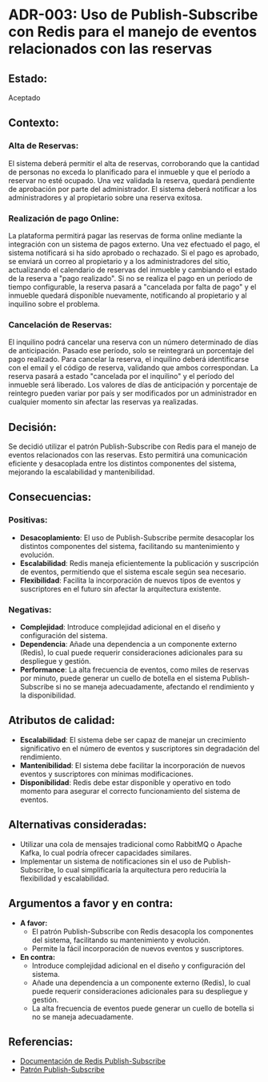 # ADR-003: Uso de Publish-Subscribe con Redis para el manejo de eventos relacionados con las reservas

## Estado: 
Aceptado

## Contexto:

### Alta de Reservas:
El sistema deberá permitir el alta de reservas, corroborando que la cantidad de personas no exceda lo planificado para el inmueble y que el período a reservar no esté ocupado. Una vez validada la reserva, quedará pendiente de aprobación por parte del administrador. El sistema deberá notificar a los administradores y al propietario sobre una reserva exitosa. 

### Realización de pago Online:
La plataforma permitirá pagar las reservas de forma online mediante la integración con un sistema de pagos externo. Una vez efectuado el pago, el sistema notificará si ha sido aprobado o rechazado. Si el pago es aprobado, se enviará un correo al propietario y a los administradores del sitio, actualizando el calendario de reservas del inmueble y cambiando el estado de la reserva a "pago realizado". Si no se realiza el pago en un período de tiempo configurable, la reserva pasará a "cancelada por falta de pago" y el inmueble quedará disponible nuevamente, notificando al propietario y al inquilino sobre el problema.

### Cancelación de Reservas:
El inquilino podrá cancelar una reserva con un número determinado de días de anticipación. Pasado ese período, solo se reintegrará un porcentaje del pago realizado. Para cancelar la reserva, el inquilino deberá identificarse con el email y el código de reserva, validando que ambos correspondan. La reserva pasará a estado "cancelada por el inquilino" y el período del inmueble será liberado. Los valores de días de anticipación y porcentaje de reintegro pueden variar por país y ser modificados por un administrador en cualquier momento sin afectar las reservas ya realizadas.

## Decisión:
Se decidió utilizar el patrón Publish-Subscribe con Redis para el manejo de eventos relacionados con las reservas. Esto permitirá una comunicación eficiente y desacoplada entre los distintos componentes del sistema, mejorando la escalabilidad y mantenibilidad.

## Consecuencias:

### Positivas:
- **Desacoplamiento**: El uso de Publish-Subscribe permite desacoplar los distintos componentes del sistema, facilitando su mantenimiento y evolución.
- **Escalabilidad**: Redis maneja eficientemente la publicación y suscripción de eventos, permitiendo que el sistema escale según sea necesario.
- **Flexibilidad**: Facilita la incorporación de nuevos tipos de eventos y suscriptores en el futuro sin afectar la arquitectura existente.

### Negativas:
- **Complejidad**: Introduce complejidad adicional en el diseño y configuración del sistema.
- **Dependencia**: Añade una dependencia a un componente externo (Redis), lo cual puede requerir consideraciones adicionales para su despliegue y gestión.
- **Performance**: La alta frecuencia de eventos, como miles de reservas por minuto, puede generar un cuello de botella en el sistema Publish-Subscribe si no se maneja adecuadamente, afectando el rendimiento y la disponibilidad.

## Atributos de calidad:
- **Escalabilidad**: El sistema debe ser capaz de manejar un crecimiento significativo en el número de eventos y suscriptores sin degradación del rendimiento.
- **Mantenibilidad**: El sistema debe facilitar la incorporación de nuevos eventos y suscriptores con mínimas modificaciones.
- **Disponibilidad**: Redis debe estar disponible y operativo en todo momento para asegurar el correcto funcionamiento del sistema de eventos.

## Alternativas consideradas:
- Utilizar una cola de mensajes tradicional como RabbitMQ o Apache Kafka, lo cual podría ofrecer capacidades similares.
- Implementar un sistema de notificaciones sin el uso de Publish-Subscribe, lo cual simplificaría la arquitectura pero reduciría la flexibilidad y escalabilidad.

## Argumentos a favor y en contra:
- **A favor:**
  - El patrón Publish-Subscribe con Redis desacopla los componentes del sistema, facilitando su mantenimiento y evolución.
  - Permite la fácil incorporación de nuevos eventos y suscriptores.
- **En contra:**
  - Introduce complejidad adicional en el diseño y configuración del sistema.
  - Añade una dependencia a un componente externo (Redis), lo cual puede requerir consideraciones adicionales para su despliegue y gestión.
  - La alta frecuencia de eventos puede generar un cuello de botella si no se maneja adecuadamente.

## Referencias:
- [Documentación de Redis Publish-Subscribe](https://redis.io/topics/pubsub)
- [Patrón Publish-Subscribe](https://en.wikipedia.org/wiki/Publish–subscribe_pattern)